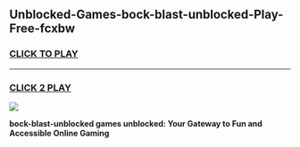 
## Unblocked-Games-bock-blast-unblocked-Play-Free-fcxbw
<h3>
<a href="https://premium76.site?title=bock-blast-unblocked&ref=12A">CLICK TO PLAY</a></h3>
<hr>

<h3>
<a href="https://premium76.site?title=bock-blast-unblocked&ref=12A">CLICK 2 PLAY</a>
  
</h3>

<a href="https://premium76.site?title=bock-blast-unblocked&ref=12A"><img src="https://clearcache.store/games.png"></a>


**bock-blast-unblocked games unblocked: Your Gateway to Fun and Accessible Online Gaming**
